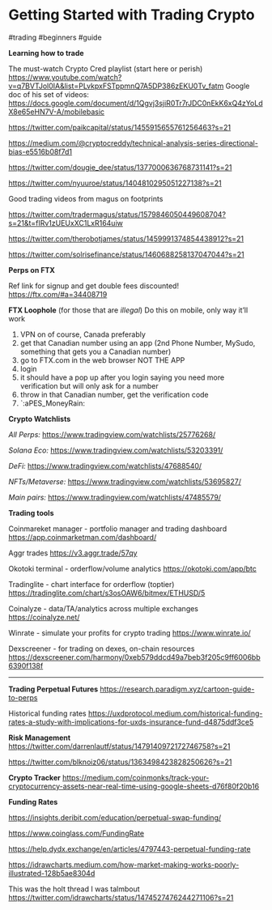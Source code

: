 # Getting Started with Trading Crypto
#trading #beginners #guide  

**Learning how to trade**

The must-watch Crypto Cred playlist (start here or perish)
https://www.youtube.com/watch?v=q7BVTJol0IA&list=PLvkpxFSTppmnQ7A5DP386zEKU0Tv_fatm
Google doc of his set of videos:
https://docs.google.com/document/d/1Qgvj3sjiR0Tr7rJDC0nEkK6xQ4zYoLdX8e65eHN7V-A/mobilebasic

https://twitter.com/paikcapital/status/1455915655761256463?s=21

https://medium.com/@cryptocreddy/technical-analysis-series-directional-bias-e5516b08f7d1

https://twitter.com/dougie_dee/status/1377000636768731141?s=21

https://twitter.com/nyuuroe/status/1404810295051227138?s=21

Good trading videos from magus on footprints

https://twitter.com/tradermagus/status/1579846050449608704?s=21&t=fIRv1zUEUxXC1LxR164uiw

https://twitter.com/therobotjames/status/1459991374854438912?s=21

https://twitter.com/solrisefinance/status/1460688258137047044?s=21

**Perps on FTX**

Ref link for signup and get double fees discounted!
https://ftx.com/#a=34408719

**FTX Loophole** (for those that are *illegal*)
Do this on mobile, only way it’ll work
1) VPN on of course, Canada preferably
2) get that Canadian number using an app (2nd Phone Number, MySudo, something that gets you a Canadian number)
3) go to FTX.com in the web browser NOT THE APP
4) login 
5) it should have a pop up after you login saying you need more verification but will only ask for a number
6) throw in that Canadian number, get the verification code 
7) `:aPES_MoneyRain:

**Crypto Watchlists**

*All Perps:*
https://www.tradingview.com/watchlists/25776268/

*Solana Eco:*
https://www.tradingview.com/watchlists/53203391/

*DeFi:*
https://www.tradingview.com/watchlists/47688540/

*NFTs/Metaverse:*
https://www.tradingview.com/watchlists/53695827/

*Main pairs:*
https://www.tradingview.com/watchlists/47485579/

**Trading tools**

Coinmareket manager - portfolio manager and trading dashboard
https://app.coinmarketman.com/dashboard/

Aggr trades
https://v3.aggr.trade/57qy

Okotoki terminal - orderflow/volume analytics
https://okotoki.com/app/btc

Tradinglite - chart interface for orderflow (toptier)
https://tradinglite.com/chart/s3osOAW6/bitmex/ETHUSD/5

Coinalyze - data/TA/analytics across multiple exchanges
https://coinalyze.net/

Winrate - simulate your profits for crypto trading
https://www.winrate.io/

Dexscreener - for trading on dexes, on-chain resources
https://dexscreener.com/harmony/0xeb579ddcd49a7beb3f205c9ff6006bb6390f138f

------------------------------------------------------------------------------------------------------

**Trading Perpetual Futures**
https://research.paradigm.xyz/cartoon-guide-to-perps

Historical funding rates
https://uxdprotocol.medium.com/historical-funding-rates-a-study-with-implications-for-uxds-insurance-fund-d4875ddf3ce5

**Risk Management**
https://twitter.com/darrenlautf/status/1479140972172746758?s=21

https://twitter.com/blknoiz06/status/1363498423828250626?s=21

**Crypto Tracker**
https://medium.com/coinmonks/track-your-cryptocurrency-assets-near-real-time-using-google-sheets-d76f80f20b16

**Funding Rates**

https://insights.deribit.com/education/perpetual-swap-funding/

https://www.coinglass.com/FundingRate

https://help.dydx.exchange/en/articles/4797443-perpetual-funding-rate

https://idrawcharts.medium.com/how-market-making-works-poorly-illustrated-128b5ae8304d

This was the holt thread I was talmbout https://twitter.com/idrawcharts/status/1474527476244271106?s=21